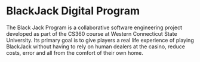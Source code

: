 # BlackJack Digital Program
The Black Jack Program is a collaborative software engineering project developed as part of the CS360 course at Western Connecticut State University. Its primary goal is to give players a real life experience of playing BlackJack without having to rely on human dealers at the casino, reduce costs, error and all from the comfort of their own home.
